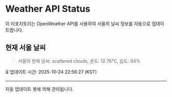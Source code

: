 
# Weather API Status

이 리포지토리는 OpenWeather API를 사용하여 서울의 날씨 정보를 자동으로 업데이트합니다.

## 현재 서울 날씨
> 서울의 현재 날씨: scattered clouds, 온도: 12.76°C, 습도: 94%

⏳ 업데이트 시간: 2025-10-24 22:56:27 (KST)

---
자동 업데이트 봇에 의해 관리됩니다.
